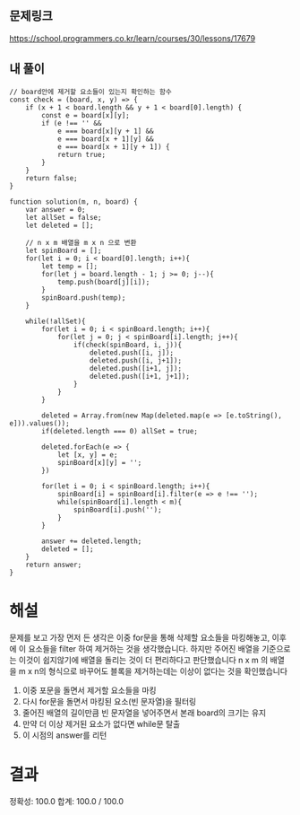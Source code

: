 ## 문제링크

https://school.programmers.co.kr/learn/courses/30/lessons/17679

## 내 풀이

```
// board안에 제거할 요소들이 있는지 확인하는 함수
const check = (board, x, y) => {
    if (x + 1 < board.length && y + 1 < board[0].length) {
        const e = board[x][y];
        if (e !== '' &&
            e === board[x][y + 1] &&
            e === board[x + 1][y] &&
            e === board[x + 1][y + 1]) {
            return true;
        }
    }
    return false;
}

function solution(m, n, board) {
    var answer = 0;
    let allSet = false;
    let deleted = [];

    // n x m 배열을 m x n 으로 변환
    let spinBoard = [];
    for(let i = 0; i < board[0].length; i++){
        let temp = [];
        for(let j = board.length - 1; j >= 0; j--){
            temp.push(board[j][i]);
        }
        spinBoard.push(temp);
    }

    while(!allSet){
        for(let i = 0; i < spinBoard.length; i++){
            for(let j = 0; j < spinBoard[i].length; j++){
                if(check(spinBoard, i, j)){
                    deleted.push([i, j]);
                    deleted.push([i, j+1]);
                    deleted.push([i+1, j]);
                    deleted.push([i+1, j+1]);
                }
            }
        }

        deleted = Array.from(new Map(deleted.map(e => [e.toString(), e])).values());
        if(deleted.length === 0) allSet = true;

        deleted.forEach(e => {
            let [x, y] = e;
            spinBoard[x][y] = '';
        })

        for(let i = 0; i < spinBoard.length; i++){
            spinBoard[i] = spinBoard[i].filter(e => e !== '');
            while(spinBoard[i].length < m){
                spinBoard[i].push('');
            }
        }

        answer += deleted.length;
        deleted = [];
    }
    return answer;
}
```

# 해설

문제를 보고 가장 먼저 든 생각은 이중 for문을 통해 삭제할 요소들을 마킹해놓고,
이후에 이 요소들을 filter 하여 제거하는 것을 생각했습니다.
하지만 주어진 배열을 기준으로는 이것이 쉽지않기에 배열을 돌리는 것이 더 편리하다고 판단했습니다
n x m 의 배열을 m x n의 형식으로 바꾸어도 블록을 제거하는데는 이상이 없다는 것을 확인했습니다

1. 이중 포문을 돌면서 제거할 요소들을 마킹
2. 다시 for문을 돌면서 마킹된 요소(빈 문자열)을 필터링
3. 줄어진 배열의 길이만큼 빈 문자열을 넣어주면서 본래 board의 크기는 유지
4. 만약 더 이상 제거된 요소가 없다면 while문 탈출
5. 이 시점의 answer를 리턴

# 결과

정확성: 100.0
합계: 100.0 / 100.0
